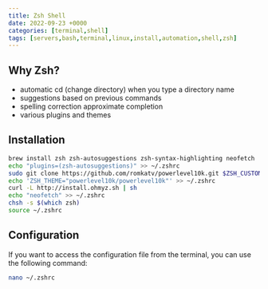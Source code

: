 ```yaml
---
title: Zsh Shell
date: 2022-09-23 +0000
categories: [terminal,shell]
tags: [servers,bash,terminal,linux,install,automation,shell,zsh]
---
```


## Why Zsh?

* automatic cd (change directory) when you type a directory name
* suggestions based on previous commands
* spelling correction approximate completion
* various plugins and themes

## Installation

```bash
brew install zsh zsh-autosuggestions zsh-syntax-highlighting neofetch
echo "plugins=(zsh-autosuggestions)" >> ~/.zshrc
sudo git clone https://github.com/romkatv/powerlevel10k.git $ZSH_CUSTOM/themes/powerlevel10k
echo 'ZSH_THEME="powerlevel10k/powerlevel10k"' >> ~/.zshrc
curl -L http://install.ohmyz.sh | sh
echo "neofetch" >> ~/.zshrc
chsh -s $(which zsh)
source ~/.zshrc
```

## Configuration

If you want to access the configuration file from the terminal, you can use the following command:

```bash
nano ~/.zshrc
```
